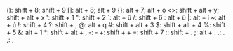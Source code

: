 (): shift + 8; shift + 9
[]: alt + 8; alt + 9
{}: alt + 7; alt + ö
<>: shift + alt + y; shift + alt + x
': shift + 1
": shift + 2
`: alt + ű
/: shift + 6
\: alt + ü
|: alt + í
~: alt + ú
!: shift + 4
?: shift + ,
@: alt + q
#: shift + alt + 3
$: shift + alt + 4
%: shift + 5
&: alt + 1
*: shift + alt + ,
-: -
+: shift + +
=: shift + 7
:: shift + .
;: alt + .
.: .
,: ,


